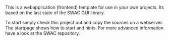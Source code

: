 This is a webapplication (frontend) template for use in your own projects. Its based on the last state of the SWAC GUI library.

To start simply check this project out and copy the sources on a webserver. The startpage shows how to start and hints. For more advanced information
have a look at the SWAC repository.